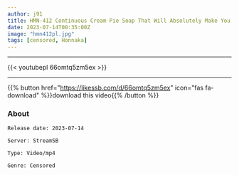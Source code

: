 ```yaml
---
author: j91
title: HMN-412 Continuous Cream Pie Soap That Will Absolutely Make You Fire Continuously Yuri Aise
date: 2023-07-14T00:35:00Z
image: "hmn412pl.jpg"
tags: [censored, Honnaka]
---
```

___

{{< youtubepl 66omtq5zm5ex >}}
___

{{% button href="https://likessb.com/d/66omtq5zm5ex" icon="fas fa-download" %}}download this video{{% /button %}}
### About

`Release date: 2023-07-14`

`Server: StreamSB`

`Type: Video/mp4`

`Genre:	Censored`